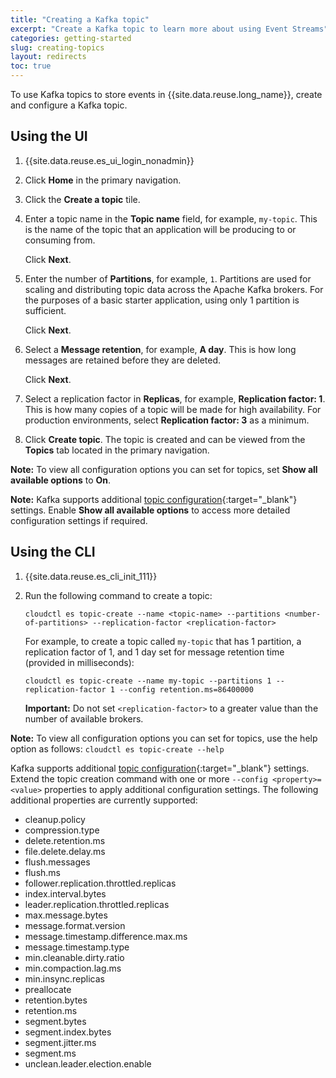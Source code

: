 ```yaml
---
title: "Creating a Kafka topic"
excerpt: "Create a Kafka topic to learn more about using Event Streams"
categories: getting-started
slug: creating-topics
layout: redirects
toc: true
---
```


To use Kafka topics to store events in {{site.data.reuse.long_name}}, create and configure a Kafka topic.

## Using the UI

1. {{site.data.reuse.es_ui_login_nonadmin}}
2. Click **Home** in the primary navigation.
3. Click the **Create a topic** tile.
4. Enter a topic name in the **Topic name** field, for example, `my-topic`.
   This is the name of the topic that an application will be producing to or consuming from.

   Click **Next**.
5. Enter the number of **Partitions**, for example, `1`.
   Partitions are used for scaling and distributing topic data across the Apache Kafka brokers.
   For the purposes of a basic starter application, using only 1 partition is sufficient.

   Click **Next**.
6. Select a **Message retention**,  for example,  **A day**.
   This is how long messages are retained before they are deleted.

   Click **Next**.
7. Select a replication factor in **Replicas**,  for example, **Replication factor: 1**.
   This is how many copies of a topic will be made for high availability. For production environments, select **Replication factor: 3** as a minimum.

8. Click **Create topic**. The topic is created and can be viewed from the **Topics** tab located in the primary navigation.

**Note:** To view all configuration options you can set for topics, set **Show all available options** to **On**.

**Note:** Kafka supports additional [topic configuration](https://kafka.apache.org/documentation/#topicconfigs){:target="_blank"} settings. Enable **Show all available options** to access more detailed configuration settings if required.

## Using the CLI

1. {{site.data.reuse.es_cli_init_111}}

2. Run the following command to create a topic:

   `cloudctl es topic-create --name <topic-name> --partitions <number-of-partitions> --replication-factor <replication-factor>`

   For example, to create a topic called `my-topic` that has 1 partition, a replication factor of 1, and 1 day set for message retention time (provided in milliseconds):

   `cloudctl es topic-create --name my-topic --partitions 1 --replication-factor 1 --config retention.ms=86400000`

   **Important:** Do not set `<replication-factor>` to a greater value than the number of available brokers.


**Note:** To view all configuration options you can set for topics, use the help option as follows: `cloudctl es topic-create --help`

Kafka supports additional [topic configuration](https://kafka.apache.org/documentation/#topicconfigs){:target="_blank"} settings. Extend the topic creation command with one or more `--config <property>=<value>` properties to apply additional configuration settings. The following additional properties are currently supported:

* cleanup.policy
* compression.type
* delete.retention.ms
* file.delete.delay.ms
* flush.messages
* flush.ms
* follower.replication.throttled.replicas
* index.interval.bytes
* leader.replication.throttled.replicas
* max.message.bytes
* message.format.version
* message.timestamp.difference.max.ms
* message.timestamp.type
* min.cleanable.dirty.ratio
* min.compaction.lag.ms
* min.insync.replicas
* preallocate
* retention.bytes
* retention.ms
* segment.bytes
* segment.index.bytes
* segment.jitter.ms
* segment.ms
* unclean.leader.election.enable
